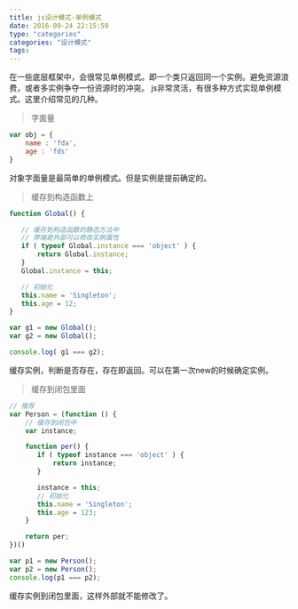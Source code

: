 ```yaml
---
title: js设计模式-单例模式
date: 2016-09-24 22:15:59
type: "categories"
categories: "设计模式"
tags:
---
```



在一些底层框架中，会很常见单例模式。即一个类只返回同一个实例。避免资源浪费，或者多实例争夺一份资源时的冲突。
js非常灵活，有很多种方式实现单例模式。这里介绍常见的几种。

> 字面量

```javascript
var obj = {
    name : 'fda',
    age : 'fds'
}
```
对象字面量是最简单的单例模式。但是实例是提前确定的。

> 缓存到构造函数上

```JavaScript
function Global() {

   // 缓存到构造函数的静态方法中
   // 弊端是外部可以修改实例属性
   if ( typeof Global.instance === 'object' ) {
       return Global.instance;
   }
   Global.instance = this;

   // 初始化
   this.name = 'Singleton';
   this.age = 12;
}

var g1 = new Global();
var g2 = new Global();

console.log( g1 === g2);

```

缓存实例，判断是否存在，存在即返回。可以在第一次new的时候确定实例。

> 缓存到闭包里面

```javascript
// 推荐
var Person = (function () {
    // 缓存到闭包中
    var instance; 

    function per() {
       if ( typeof instance === 'object' ) {
           return instance;
       }

       instance = this;
       // 初始化
       this.name = 'Singleton';
       this.age = 123;
    }

    return per;
})()

var p1 = new Person();
var p2 = new Person();
console.log(p1 === p2);
```
缓存实例到闭包里面，这样外部就不能修改了。
